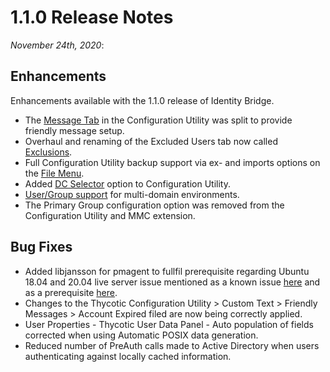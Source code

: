 [title]: # (1.1.0 Release)
[tags]: # (read me)
[priority]: # (30998)
# 1.1.0 Release Notes

_November 24th, 2020_:

## Enhancements

Enhancements available with the 1.1.0 release of Identity Bridge.

* The [Message Tab](../cfg-util/custom-msg/index.md) in the Configuration Utility was split to provide friendly message setup.
* Overhaul and renaming of the Excluded Users tab now called [Exclusions](../cfg-util/excl-users/index.md).
* Full Configuration Utility backup support via ex- and imports options on the [File Menu](../cfg-util/file-menu/index.md).
* Added [DC Selector](../cfg-util/dc-selector.md) option to Configuration Utility.
* [User/Group support](../cfg-util/general/index.md) for multi-domain environments.
* The Primary Group configuration option was removed from the Configuration Utility and MMC extension.

## Bug Fixes

* Added libjansson for pmagent to fullfil prerequisite regarding Ubuntu 18.04 and 20.04 live server issue mentioned as a known issue [here](rn-1.0.1.md#known_issues) and as a prerequisite [here](../install/inst-agent/inst-agent-ubuntu.md#prerequisites).
* Changes to the Thycotic Configuration Utility > Custom Text > Friendly Messages > Account Expired filed are now being correctly applied.
* User Properties - Thycotic User Data Panel - Auto population of fields corrected when using Automatic POSIX data generation.
* Reduced number of PreAuth calls made to Active Directory when users authenticating against locally cached information.